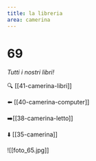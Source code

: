 ```yaml
---
title: la libreria
area: camerina
---
```

# 69
_Tutti i nostri libri!_

🔍 [[41-camerina-libri]]

⬅️ [[40-camerina-computer]]

➡️[[38-camerina-letto]]

⬇️ [[35-camerina]]

![[foto_65.jpg]]
